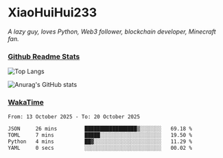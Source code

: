 # XiaoHuiHui233

*A lazy guy, loves Python, Web3 follower, blockchain developer, Minecraft fan.*

### [Github Readme Stats](https://github.com/anuraghazra/github-readme-stats)

![Top Langs](https://github-readme-stats.vercel.app/api/top-langs/?username=XiaoHuiHui233&layout=compact&theme=github_dark)

![Anurag's GitHub stats](https://github-readme-stats.vercel.app/api?username=XiaoHuiHui233&show_icons=true&theme=github_dark)

### [WakaTime](https://wakatime.com)

<!--START_SECTION:waka-->

```txt
From: 13 October 2025 - To: 20 October 2025

JSON     26 mins         █████████████████▒░░░░░░░   69.18 %
TOML     7 mins          █████░░░░░░░░░░░░░░░░░░░░   19.50 %
Python   4 mins          ██▓░░░░░░░░░░░░░░░░░░░░░░   11.29 %
YAML     0 secs          ░░░░░░░░░░░░░░░░░░░░░░░░░   00.02 %
```

<!--END_SECTION:waka-->
